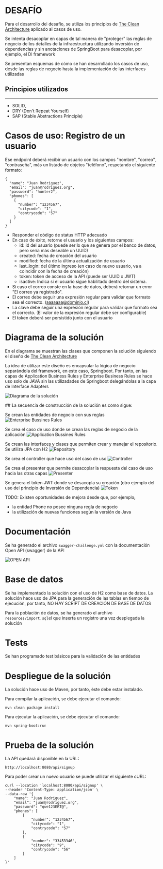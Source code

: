 # DESAFÍO

Para el desarrollo del desafío, se utiliza los principios de [The Clean Architecture](https://blog.cleancoder.com/uncle-bob/2012/08/13/the-clean-architecture.html) aplicado al casos de uso.

Se intenta desacoplar en capas de tal manera de "proteger" las reglas de negocio de los detalles de la infraestructura utilizando inversión de dependencias y sin anotaciones de SpringBoot para desacoplar, por ejemplo, el DI framework

Se presentan esquemas de cómo se han desarrollado los casos de uso, desde las reglas de negocio hasta la implementación de las interfaces utilizadas

## Principios utilizados
---
- SOLID,
- DRY (Don't Repeat Yourself)
- SAP (Stable Abstractions Principle)


# Casos de uso: Registro de un usuario

Ese endpoint deberá recibir un usuario con los campos "nombre", "correo", "contraseña", más un listado de objetos "teléfono", respetando el siguiente formato:

```
{
  "name": "Juan Rodriguez",
  "email": "juan@rodriguez.org",
  "password": "hunter2",
  "phones": [
    {
      "number": "1234567",
      "citycode": "1",
      "contrycode": "57"
    }
  ]
}
````

- Responder el código de status HTTP adecuado
- En caso de éxito, retorne el usuario y los siguientes campos:
  - id: id del usuario (puede ser lo que se genera por el banco de datos, pero sería más deseable un UUID)
  - created: fecha de creación del usuario
  - modified: fecha de la última actualización de usuario
  - last_login: del último ingreso (en caso de nuevo usuario, va a coincidir con la fecha de creación)
  - token: token de acceso de la API (puede ser UUID o JWT)
  - isactive: Indica si el usuario sigue habilitado dentro del sistema.
- Si caso el correo conste en la base de datos, deberá retornar un error "El correo ya registrado".
- El correo debe seguir una expresión regular para validar que formato sea el correcto. (aaaaaaa@dominio.cl)
- La clave debe seguir una expresión regular para validar que formato sea el correcto. (El valor de la expresión regular debe ser configurable)
- El token deberá ser persistido junto con el usuario

# Diagrama de la solución

En el diagrama se muestran las clases que componen la solución siguiendo el diseño de [The Clean Architecture](https://blog.cleancoder.com/uncle-bob/2012/08/13/the-clean-architecture.html)

La idea de utilizar este diseño es encapsular la lógica de negocio separándola del framework, en este caso, Springboot. Por tanto, en las capas de Application Business Rules y Enterprise Business Rules se hace uso solo de JAVA sin las utilizadades de Springboot delegándolas a la capa de Interface Adapters

![Diagrama de la solución](docs/images/007-signup-diagram.png)

## La secuencia de construcción de la solución es como sigue:

Se crean las entidades de negocio con sus reglas
![Enterprise Bussines Rules](docs/images/001-signup-ebr.png)

Se crea el caso de uso donde se crean las reglas de negocio de la aplicación 
![Application Bussines Rules](docs/images/002-sigunp-abr-a.png)

Se crean las interfaces y clases que permiten crear y manejar el repositorio. Se utiliza JPA con H2
![Repository](docs/images/003-signup-repository.png)

Se crea el controller que hace uso del caso de uso
![Controller](docs/images/004-signup-controller.png)

Se crea el presenter que permite desacoplar la respuesta del caso de uso hacia las otras capas
![Presenter](docs/images/005-signup-presenter.png)

Se genera el token JWT donde se desacopla su creación (otro ejemplo del uso del principio de Inversión de Dependencia)
![Token](docs/images/006-signup-token.png)


TODO: 
Existen oportunidades de mejora desde que, por ejemplo, 
- la entidad Phone no posee ninguna regla de negocio
- la utilización de nuevas funciones según la versión de Java

# Documentación

Se ha generado el archivo `swagger-challenge.yml` con la documentación Open API (swagger) de la API

![OPEN API](docs/images/swagger-challenge.png)

# Base de datos

Se ha implementado la solución con el uso de H2 como base de datos. La solución hace uso de JPA para la generación de las tablas en tiempo de ejecución, por tanto, NO HAY SCRIPT DE CREACIÓN DE BASE DE DATOS

Para la población de datos, se ha generado el archivo `resources/import.sql`el que inserta un registro una vez desplegada la solución

# Tests

Se han programado test básicos para la validación de las entidades


# Despliegue de la solución

La solución hace uso de Maven, por tanto, éste debe estar instalado.

Para compilar la aplicación, se debe ejecutar el comando:

```
mvn clean package install
```

Para ejecutar la aplicación, se debe ejecutar el comando:

````
mvn spring-boot:run
````

# Prueba de la solución

La API quedará disponible en la URL:

```
http://localhost:8080/api/signup
```

Para poder crear un nuevo usuario se puede utilizar el siguiente cURL:

```
curl --location 'localhost:8080/api/signup' \
--header 'Content-Type: application/json' \
--data-raw '{
    "name": "Juan Rodriguez",
    "email": "juan@rodriguez.org",
    "password": "qwe123ERT@",
    "phones": [
        {
            "number": "1234567",
            "citycode": "1",
            "contrycode": "57"
        },
        {
            "number": "33453346",
            "citycode": "9",
            "contrycode": "56"
        }
    ]
}'
```
